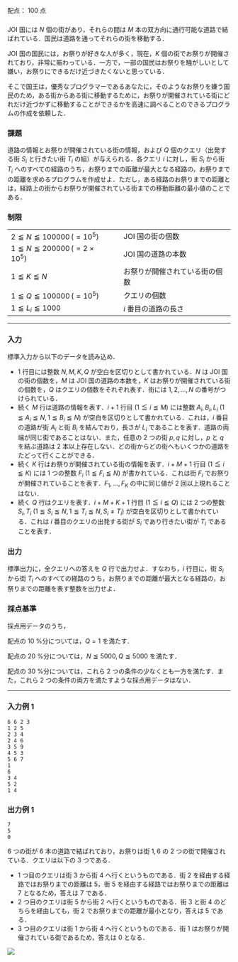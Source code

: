 配点： $100$ 点

###

JOI 国には $N$ 個の街があり，それらの間は $M$ 本の双方向に通行可能な道路で結ばれている．国民は道路を通ってそれらの街を移動する．

JOI 国の国民には，お祭りが好きな人が多く，現在，$K$ 個の街でお祭りが開催されており，非常に賑わっている．一方で，一部の国民はお祭りを騒がしいとして嫌い，お祭りにできるだけ近づきたくないと思っている．

そこで国王は，優秀なプログラマーであるあなたに，そのようなお祭りを嫌う国民のため，ある街からある街に移動するために，お祭りが開催されている街にどれだけ近づかずに移動することができるかを高速に調べることのできるプログラムの作成を依頼した．

### 課題

道路の情報とお祭りが開催されている街の情報，および $Q$ 個のクエリ（出発する街 $S_i$ と行きたい街 $T_i$ の組）が与えられる．各クエリ $i$ に対し，街 $S_i$ から街 $T_i$ へのすべての経路のうち，お祭りまでの距離が最大となる経路の，お祭りまでの距離を求めるプログラムを作成せよ．ただし，ある経路のお祭りまでの距離とは，経路上の街からお祭りが開催されている街までの移動距離の最小値のことである．

### 制限

|||
|---|---|
|$2 \leqq N \leqq 100000 \,(= 10^5)$&emsp;|JOI 国の街の個数|
|$1 \leqq N \leqq 200000 \,(= 2\times 10^5)$&emsp;|JOI 国の道路の本数|
|$1 \leqq K \leqq N$&emsp;|お祭りが開催されている街の個数|
|$1 \leqq Q \leqq 100000 \,(= 10^5)$&emsp;|クエリの個数|
|$1 \leqq L_i \leqq 1000$&emsp;|$i$ 番目の道路の長さ|

---

### 入力

標準入力から以下のデータを読み込め．

- $1$ 行目には整数 $N, M, K, Q$ が空白を区切りとして書かれている．$N$ は JOI 国の街の個数を，$M$ は JOI 国の道路の本数を，$K$ はお祭りが開催されている街の個数を，$Q$ はクエリの個数をそれぞれ表す．街には $1,2,\ldots,N$ の番号がつけられている．
- 続く $M$ 行は道路の情報を表す．$i + 1$ 行目 $(1\leqq i\leqq M)$ には整数 $A_i,B_i,L_i$ $(1\leqq A_i\leqq N,1\leqq B_i\leqq N)$ が空白を区切りとして書かれている．これは，$i$ 番目の道路が街 $A_i$ と街 $B_i$ を結んでおり，長さが $L_i$ であることを表す．道路の両端が同じ街であることはない．また，任意の $2$ つの街 $p, q$ に対し，$p$ と $q$ を結ぶ道路は $2$ 本以上存在しない．どの街からどの街へもいくつかの道路をたどって行くことができる．
- 続く $K$ 行はお祭りが開催されている街の情報を表す．$i + M + 1$ 行目 $(1\leqq i\leqq K)$ には $1$ つの整数 $F_i$ $(1\leqq F_i\leqq N)$ が書かれている．これは街 $F_i$ でお祭りが開催されていることを表す．$F_1,\ldots,F_K$ の中に同じ値が $2$ 回以上現れることはない．
- 続く $Q$ 行はクエリを表す．$i + M + K + 1$ 行目 $(1\leqq i\leqq Q)$ には 2 つの整数 $S_i,T_i$ $(1\leqq S_i\leqq N,1\leqq T_i\leqq N, S_i\neq T_i)$ が空白を区切りとして書かれている．これは $i$ 番目のクエリの出発する街が $S_i$ であり行きたい街が $T_i$ であることを表す．

### 出力

標準出力に，全クエリへの答えを $Q$ 行で出力せよ．すなわち，$i$ 行目に，街 $S_i$ から街 $T_i$ へのすべての経路のうち，お祭りまでの距離が最大となる経路の，お祭りまでの距離を表す整数を出力せよ．

### 採点基準

採点用データのうち，

配点の $10$ %分については，$Q=1$ を満たす．

配点の $20$ %分については，$N\leqq 5000,Q\leqq 5000$ を満たす．

配点の $30$ %分については，これら $2$ つの条件の少なくとも一方を満たす．また，これら $2$ つの条件の両方を満たすような採点用データはない．

---

### 入力例 1

~~~
6 6 2 3
1 2 5
2 3 4
2 4 6
3 5 9
4 5 3
5 6 7
1
6
3 4
5 2
1 4
~~~

### 出力例 1

~~~
7
5
0
~~~

$6$ つの街が $6$ 本の道路で結ばれており，お祭りは街 $1, 6$ の $2$ つの街で開催されている．クエリは以下の $3$ つである．

- $1$ つ目のクエリは街 $3$ から街 $4$ へ行くというものである．街 $2$ を経由する経路ではお祭りまでの距離は $5$，街 $5$ を経由する経路ではお祭りまでの距離は $7$ となるため，答えは $7$ である．
- $2$ つ目のクエリは街 $5$ から街 $2$ へ行くというものである．街 $3$ と街 $4$ のどちらを経由しても，街 $2$ でお祭りまでの距離が最小となり，答えは $5$ である．
- $3$ つ目のクエリは街 $1$ から街 $4$ へ行くというものである．街 $1$ はお祭りが開催されている街であるため，答えは $0$ となる．

![](https://img.atcoder.jp/joi2012ho/t5-fig1.png)